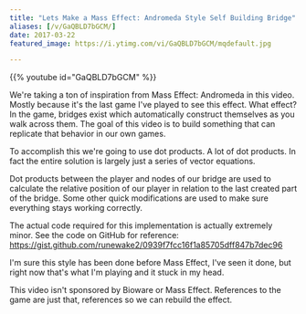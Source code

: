 ```yaml
---
title: "Lets Make a Mass Effect: Andromeda Style Self Building Bridge"
aliases: [/v/GaQBLD7bGCM/]
date: 2017-03-22
featured_image: https://i.ytimg.com/vi/GaQBLD7bGCM/mqdefault.jpg

---
```


{{% youtube id="GaQBLD7bGCM" %}}

We're taking a ton of inspiration from Mass Effect: Andromeda in this video. Mostly because it's the last game I've played to see this effect. What effect? In the game, bridges exist which automatically construct themselves as you walk across them. The goal of this video is to build something that can replicate that behavior in our own games.

To accomplish this we're going to use dot products. A lot of dot products. In fact the entire solution is largely just a series of vector equations.

Dot products between the player and nodes of our bridge are used to calculate the relative position of our player in relation to the last created part of the bridge. Some other quick modifications are used to make sure everything stays working correctly.

The actual code required for this implementation is actually extremely minor. See the code on GitHub for reference: https://gist.github.com/runewake2/0939f7fcc16f1a85705dff847b7dec96

I'm sure this style has been done before Mass Effect, I've seen it done, but right now that's what I'm playing and it stuck in my head.

This video isn't sponsored by Bioware or Mass Effect. References to the game are just that, references so we can rebuild the effect.